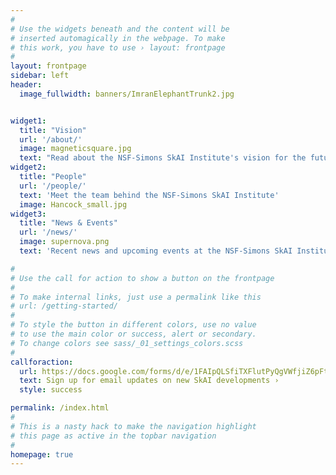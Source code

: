 ```yaml
---
#
# Use the widgets beneath and the content will be
# inserted automagically in the webpage. To make
# this work, you have to use › layout: frontpage
#
layout: frontpage
sidebar: left
header:
  image_fullwidth: banners/ImranElephantTrunk2.jpg


widget1:
  title: "Vision"
  url: '/about/'
  image: magneticsquare.jpg
  text: "Read about the NSF-Simons SkAI Institute's vision for the future of AI in astronomy"
widget2:
  title: "People"
  url: '/people/'
  text: 'Meet the team behind the NSF-Simons SkAI Institute'
  image: Hancock_small.jpg
widget3:
  title: "News & Events"
  url: '/news/'
  image: supernova.png
  text: 'Recent news and upcoming events at the NSF-Simons SkAI Institute'

#
# Use the call for action to show a button on the frontpage
#
# To make internal links, just use a permalink like this
# url: /getting-started/
#
# To style the button in different colors, use no value
# to use the main color or success, alert or secondary.
# To change colors see sass/_01_settings_colors.scss
#
callforaction:
  url: https://docs.google.com/forms/d/e/1FAIpQLSfiTXFlutPyQgVWfjiZ6pFtIs2j1BwtkRNJiTvaT_n0KXBAPQ/viewform?usp=sf_link
  text: Sign up for email updates on new SkAI developments ›
  style: success

permalink: /index.html
#
# This is a nasty hack to make the navigation highlight
# this page as active in the topbar navigation
#
homepage: true
---
```

